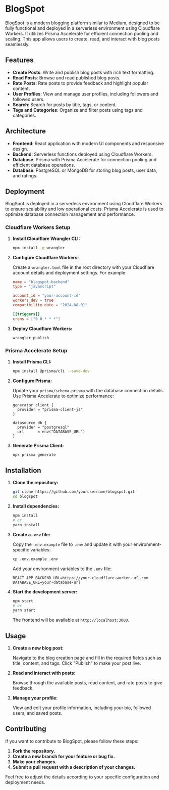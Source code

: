 # BlogSpot

BlogSpot is a modern blogging platform similar to Medium, designed to be fully functional and deployed in a serverless environment using Cloudflare Workers. It utilizes Prisma Accelerate for efficient connection pooling and scaling. This app allows users to create, read, and interact with blog posts seamlessly.

## Features

- **Create Posts**: Write and publish blog posts with rich text formatting.
- **Read Posts**: Browse and read published blog posts.
- **Rate Posts**: Rate posts to provide feedback and highlight popular content.
- **User Profiles**: View and manage user profiles, including followers and followed users.
- **Search**: Search for posts by title, tags, or content.
- **Tags and Categories**: Organize and filter posts using tags and categories.

## Architecture

- **Frontend**: React application with modern UI components and responsive design.
- **Backend**: Serverless functions deployed using Cloudflare Workers.
- **Database**: Prisma with Prisma Accelerate for connection pooling and efficient database operations.
- **Database**: PostgreSQL or MongoDB for storing blog posts, user data, and ratings.

## Deployment

BlogSpot is deployed in a serverless environment using Cloudflare Workers to ensure scalability and low operational costs. Prisma Accelerate is used to optimize database connection management and performance.

### Cloudflare Workers Setup

1. **Install Cloudflare Wrangler CLI:**

   ```bash
   npm install -g wrangler
   ```

2. **Configure Cloudflare Workers:**

   Create a `wrangler.toml` file in the root directory with your Cloudflare account details and deployment settings. For example:

   ```toml
   name = "blogspot-backend"
   type = "javascript"

   account_id = "your-account-id"
   workers_dev = true
   compatibility_date = "2024-08-01"

   [[triggers]]
   crons = ["0 0 * * *"]
   ```

3. **Deploy Cloudflare Workers:**

   ```bash
   wrangler publish
   ```

### Prisma Accelerate Setup

1. **Install Prisma CLI:**

   ```bash
   npm install @prisma/cli --save-dev
   ```

2. **Configure Prisma:**

   Update your `prisma/schema.prisma` with the database connection details. Use Prisma Accelerate to optimize performance:

   ```plaintext
   generator client {
     provider = "prisma-client-js"
   }

   datasource db {
     provider = "postgresql"
     url      = env("DATABASE_URL")
   }
   ```

3. **Generate Prisma Client:**

   ```bash
   npx prisma generate
   ```

## Installation

1. **Clone the repository:**

   ```bash
   git clone https://github.com/yourusername/blogspot.git
   cd blogspot
   ```

2. **Install dependencies:**

   ```bash
   npm install
   # or
   yarn install
   ```

3. **Create a `.env` file:**

   Copy the `.env.example` file to `.env` and update it with your environment-specific variables:

   ```bash
   cp .env.example .env
   ```

   Add your environment variables to the `.env` file:

   ```plaintext
   REACT_APP_BACKEND_URL=https://your-cloudflare-worker-url.com
   DATABASE_URL=your-database-url
   ```

4. **Start the development server:**

   ```bash
   npm start
   # or
   yarn start
   ```

   The frontend will be available at `http://localhost:3000`.

## Usage

1. **Create a new blog post:**

   Navigate to the blog creation page and fill in the required fields such as title, content, and tags. Click "Publish" to make your post live.

2. **Read and interact with posts:**

   Browse through the available posts, read content, and rate posts to give feedback.

3. **Manage your profile:**

   View and edit your profile information, including your bio, followed users, and saved posts.

## Contributing

If you want to contribute to BlogSpot, please follow these steps:

1. **Fork the repository.**
2. **Create a new branch for your feature or bug fix.**
3. **Make your changes.**
4. **Submit a pull request with a description of your changes.**


Feel free to adjust the details according to your specific configuration and deployment needs.